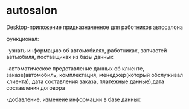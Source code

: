 # autosalon
Desktop-приложение придназначенное для работников автосалона

функционал:

-узнать информацию об автомобилях, работниках, запчастей автмобиля, поставщиках из базы данных

-автоматическое представление данных об  клиенте, заказе(автомобиль, комплектация, менеджер(который обслуживал клиента), дата составления заказа, платежные данные),дата составления договора

-добавление, изменеие информации в базе данных
